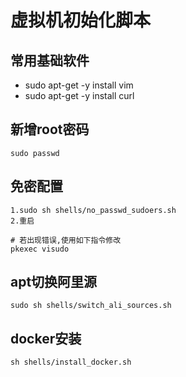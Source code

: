 # 虚拟机初始化脚本

## 常用基础软件
- sudo apt-get -y install vim
- sudo apt-get -y install curl

## 新增root密码
```
sudo passwd
```

## 免密配置
```
1.sudo sh shells/no_passwd_sudoers.sh
2.重启

# 若出现错误,使用如下指令修改
pkexec visudo
```

## apt切换阿里源
```
sudo sh shells/switch_ali_sources.sh
```

## docker安装
```
sh shells/install_docker.sh
```